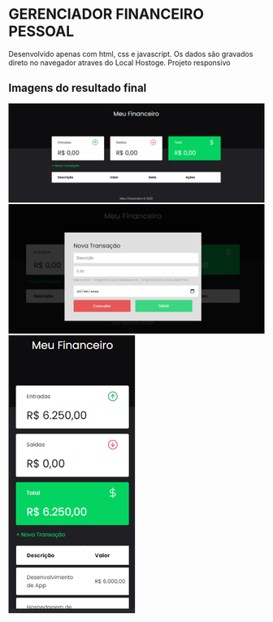 # GERENCIADOR FINANCEIRO PESSOAL

Desenvolvido apenas com html, css e javascript. Os dados são gravados direto no navegador atraves do Local Hostoge.
Projeto responsivo

## Imagens do resultado final

![](/screenshot/1.PNG)
![](/screenshot/2.PNG)
![](/screenshot/3.PNG)
